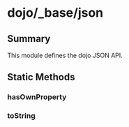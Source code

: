 # dojo/_base/json

## Summary

This module defines the dojo JSON API.
## Static Methods

### hasOwnProperty


### toString


